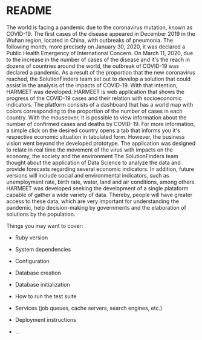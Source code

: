 # README

The world is facing a pandemic due to the coronavirus mutation, known as COVID-19. The first cases of the disease appeared in December 2019 in the Wuhan region, located in China, with outbreaks of pneumonia.
The following month, more precisely on January 30, 2020, it was declared a Public Health Emergency of International Concern. On March 11, 2020, due to the increase in the number of cases of the disease and it's the reach in dozens of countries around the world, the outbreak of COVID-19 was declared a pandemic.
As a result of the proportion that the new coronavirus reached, the SolutionFinders team set out to develop a solution that could assist in the analysis of the impacts of COVID-19. With that intention, HARMEET was developed.
HARMEET is web application that shows the progress of the COVID-19 cases and their relation with socioeconomic indicators.
The platform consists of a dashboard that has a world map with colors corresponding to the proportion of the number of cases in each country. With the mouseover, it is possible to view information about the number of confirmed cases and deaths by COVID-19. For more information, a simple click on the desired country opens a tab that informs you it's respective economic situation in tabulated form.
However, the business vision went beyond the developed prototype. The application was designed to relate in real time the movement of the virus with impacts on the economy, the society and the environment
The SolutionFinders team thought about the application of Data Science to analyze the data and provide forecasts regarding several economic indicators. In addition, future versions will include social and environmental indicators, such as unemployment rate, birth rate, water, land and air conditions, among others.
HARMEET was developed seeking the development of a single plataform capable of gather a wide variety of data. Thereby, people will have greater access to these data, which are very important for understanding the pandemic, help decision-making by governments and the elaboration of solutions by the population.

Things you may want to cover:

* Ruby version

* System dependencies

* Configuration

* Database creation

* Database initialization

* How to run the test suite

* Services (job queues, cache servers, search engines, etc.)

* Deployment instructions

* ...
